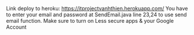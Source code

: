 Link deploy to heroku: https://itprojectvanhthien.herokuapp.com/
You have to enter your email and password at SendEmail.java line 23,24 to use send email function. Make sure to turn on Less secure apps & your Google Account
